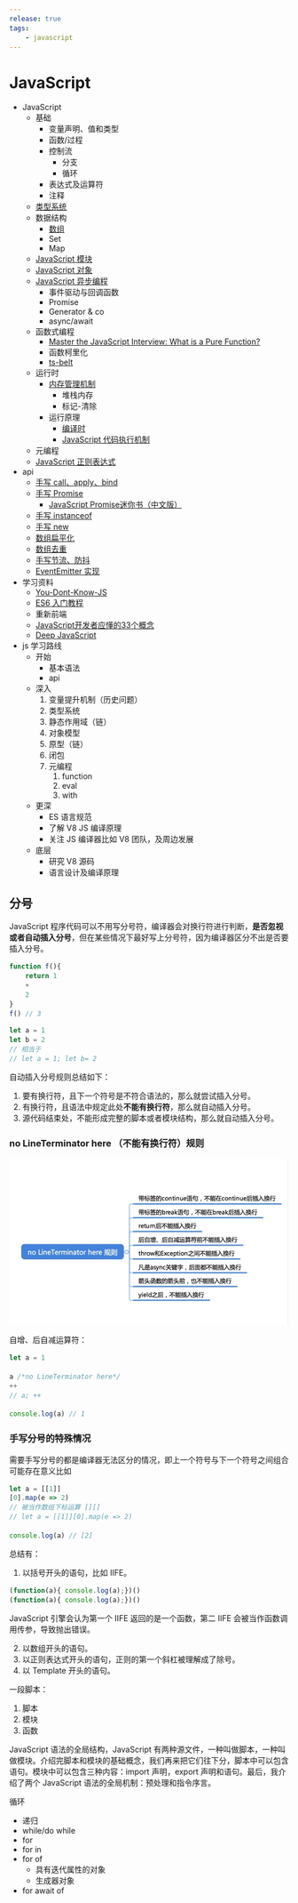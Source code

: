 ```yaml
---
release: true
tags:
	- javascript
---
```


# JavaScript

- JavaScript
  - 基础
    - 变量声明、值和类型
    - 函数/过程
    - 控制流
      - 分支
      - 循环
    - 表达式及运算符
    - 注释
  - [类型系统](./JavaScript%20类型系统.md)
  - 数据结构
    - [数组](./JavaScript%20数组%20API%20总结.md)
    - Set
    - Map
  - [JavaScript 模块](./JavaScript%20模块.md)
  - [JavaScript 对象](./JavaScript%20对象.md)
  - [JavaScript 异步编程](./JavaScript%20异步编程.md)
    - 事件驱动与回调函数
    - Promise
    - Generator & co
    - async/await
  - 函数式编程
    - [Master the JavaScript Interview: What is a Pure Function?](https://medium.com/javascript-scene/master-the-javascript-interview-what-is-a-pure-function-d1c076bec976#.kt48h2bfa)
    - 函数柯里化
    - [ts-belt](https://github.com/mobily/ts-belt)
  - 运行时
    - [内存管理机制](./JavaScript%20内存管理机制.md)
      - 堆栈内存
      - 标记-清除
    - 运行原理
      - [编译时](./JavaScript%20代码执行过程（编译时）.md)
      - [JavaScript 代码执行机制](./JavaScript%20代码执行机制.md)
  - 元编程
  - [JavaScript 正则表达式](./JavaScript%20正则表达式.md)
- api
  - [手写 call、apply、bind](https://github.com/laoergege/laoergege-blog/issues/79)
  - [手写 Promise](https://github.com/laoergege/laoergege-blog/issues/81)
    - [JavaScript Promise迷你书（中文版）](http://liubin.org/promises-book/#introduction)
  - [手写 instanceof](https://github.com/laoergege/laoergege-blog/issues/74)
  - [手写 new](https://github.com/laoergege/laoergege-blog/issues/78)
  - [数组扁平化](https://github.com/laoergege/laoergege-blog/issues/64)
  - [数组去重](https://github.com/laoergege/laoergege-blog/issues/63)
  - [手写节流、防抖](https://github.com/laoergege/laoergege-blog/issues/83)
  - [EventEmitter 实现](https://github.com/laoergege/laoergege-blog/issues/84)
- 学习资料
  - [You-Dont-Know-JS](https://github.com/getify/You-Dont-Know-JS)
  - [ES6 入门教程](https://es6.ruanyifeng.com/)
  - 重新前端
  - [JavaScript开发者应懂的33个概念](https://github.com/stephentian/33-js-concepts)
  - [Deep JavaScript](https://exploringjs.com/deep-js/toc.html)
- js 学习路线
  - 开始
    - 基本语法
    - api
  - 深入
    1. 变量提升机制（历史问题）
    2. 类型系统
    3. 静态作用域（链）
    4. 对象模型
    5. 原型（链）
    6. 闭包
    7. 元编程
       1. function
       2. eval
       3. with
  - 更深
    - ES 语言规范
    - 了解 V8 JS 编译原理
    - 关注 JS 编译器比如 V8 团队，及周边发展
  - 底层
    - 研究 V8 源码
    - 语言设计及编译原理


## 分号

JavaScript 程序代码可以不用写分号符，编译器会对换行符进行判断，**是否忽视或者自动插入分号**，但在某些情况下最好写上分号符，因为编译器区分不出是否要插入分号。

```js
function f(){
    return 1
    +
    2
}
f() // 3
```

```js
let a = 1
let b = 2
// 相当于
// let a = 1; let b= 2
```

自动插入分号规则总结如下：

1. 要有换行符，且下一个符号是不符合语法的，那么就尝试插入分号。
2. 有换行符，且语法中规定此处**不能有换行符**，那么就自动插入分号。
3. 源代码结束处，不能形成完整的脚本或者模块结构，那么就自动插入分号。

### no LineTerminator here （不能有换行符）规则

![图 9](./images/1641360549128.png)  

自增、后自减运算符：

```js
let a = 1

a /*no LineTerminator here*/
++
// a; ++

console.log(a) // 1
```

### 手写分号的特殊情况

需要手写分号的都是编译器无法区分的情况，即上一个符号与下一个符号之间组合可能存在意义比如 

```js
let a = [[1]]
[0].map(e => 2)
// 被当作数组下标运算 [][] 
// let a = [[1]][0].map(e => 2)

console.log(a) // [2]
```

总结有：

1. 以括号开头的语句，比如 IIFE。

  ```js
  (function(a){ console.log(a);})()
  (function(a){ console.log(a);})()
  ```
  JavaScript 引擎会认为第一个 IIFE 返回的是一个函数，第二 IIFE 会被当作函数调用传参，导致抛出错误。

2. 以数组开头的语句。
3. 以正则表达式开头的语句，正则的第一个斜杠被理解成了除号。
4. 以 Template 开头的语句。


一段脚本：
1. 脚本
2. 模块
3. 函数

JavaScript 语法的全局结构，JavaScript 有两种源文件，一种叫做脚本，一种叫做模块。介绍完脚本和模块的基础概念，我们再来把它们往下分，脚本中可以包含语句。模块中可以包含三种内容：import 声明，export 声明和语句。最后，我介绍了两个 JavaScript 语法的全局机制：预处理和指令序言。


循环
- 递归
- while/do while
- for
- for in
- for of
  - 具有迭代属性的对象
  - 生成器对象
- for await of


